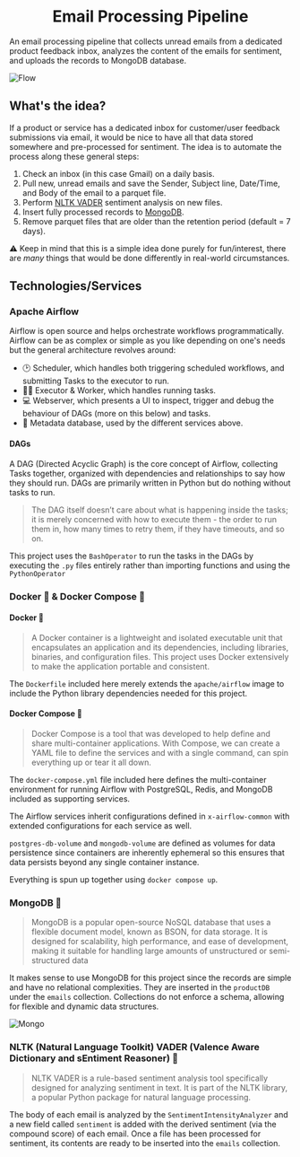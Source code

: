 <h1 align="center">
Email Processing Pipeline
</h1>

An email processing pipeline that collects unread emails from a dedicated product feedback inbox, analyzes the content of the emails for sentiment, and uploads the records to MongoDB database.

![Flow](https://i.imgur.com/77Y1hnc.png)

## What's the idea? 
If a product or service has a dedicated inbox for customer/user feedback submissions via email, it would be nice to have all that data stored somewhere and pre-processed for sentiment.
The idea is to automate the process along these general steps:

1. Check an inbox (in this case Gmail) on a daily basis.
2. Pull new, unread emails and save the Sender, Subject line, Date/Time, and Body of the email to a parquet file. 
3. Perform [NLTK VADER](https://www.nltk.org/_modules/nltk/sentiment/vader.html) sentiment analysis on new files.
4. Insert fully processed records to [MongoDB](https://www.mongodb.com/docs/manual/core/databases-and-collections/).
5. Remove parquet files that are older than the retention period (default = 7 days).

⚠️ Keep in mind that this is a simple idea done purely for fun/interest, there are *many* things that would be done differently in real-world circumstances.

## Technologies/Services
### Apache Airflow
Airflow is open source and helps orchestrate workflows programmatically. Airflow can be as complex or simple as you like depending on one's needs but the general architecture revolves around:
- 🕑 Scheduler, which handles both triggering scheduled workflows, and submitting Tasks to the executor to run.
- 🧑‍🏭 Executor & Worker, which handles running tasks.
- 💻 Webserver, which presents a UI to inspect, trigger and debug the behaviour of DAGs (more on this below) and tasks.
- 💾 Metadata database, used by the different services above.

#### DAGs 
A DAG (Directed Acyclic Graph) is the core concept of Airflow, collecting Tasks together, organized with dependencies and relationships to say how they should run. DAGs are primarily written in Python but do nothing without tasks to run.

> The DAG itself doesn’t care about what is happening inside the tasks; it is merely concerned with how to execute them - the order to run them in, how many times to retry them, if they have timeouts, and so on.

This project uses the `BashOperator` to run the tasks in the DAGs by executing the `.py` files entirely rather than importing functions and using the `PythonOperator`

### Docker 🐋 & Docker Compose 🐙

#### Docker 🐋
> A Docker container is a lightweight and isolated executable unit that encapsulates an application and its dependencies, including libraries, binaries, and configuration files. This project uses Docker extensively to make the application portable and consistent. 

The `Dockerfile` included here merely extends the `apache/airflow` image to include the Python library dependencies needed for this project.

#### Docker Compose 🐙
> Docker Compose is a tool that was developed to help define and share multi-container applications. With Compose, we can create a YAML file to define the services and with a single command, can spin everything up or tear it all down.

The `docker-compose.yml` file included here defines the multi-container environment for running Airflow with PostgreSQL, Redis, and MongoDB included as supporting services. 

The Airflow services inherit configurations defined in `x-airflow-common` with extended configurations for each service as well.

`postgres-db-volume` and `mongodb-volume` are defined as volumes for data persistence since containers are inherently ephemeral so this ensures that data persists beyond any single container instance.

Everything is spun up together using `docker compose up`.

### MongoDB 🥬
> MongoDB is a popular open-source NoSQL database that uses a flexible document model, known as BSON, for data storage. It is designed for scalability, high performance, and ease of development, making it suitable for handling large amounts of unstructured or semi-structured data

It makes sense to use MongoDB for this project since the records are simple and have no relational complexities. They are inserted in the `productDB` under the `emails` collection. Collections do not enforce a schema, allowing for flexible and dynamic data structures.

![Mongo](https://i.imgur.com/ih2RDY7.gif)

### NLTK (Natural Language Toolkit) VADER (Valence Aware Dictionary and sEntiment Reasoner) 🌠
> NLTK VADER is a rule-based sentiment analysis tool specifically designed for analyzing sentiment in text. It is part of the NLTK library, a popular Python package for natural language processing.

The body of each email is analyzed by the `SentimentIntensityAnalyzer` and a new field called `sentiment` is added with the derived sentiment (via the compound score) of each email. Once a file has been processed for sentiment, its contents are ready to be inserted into the `emails` collection.
